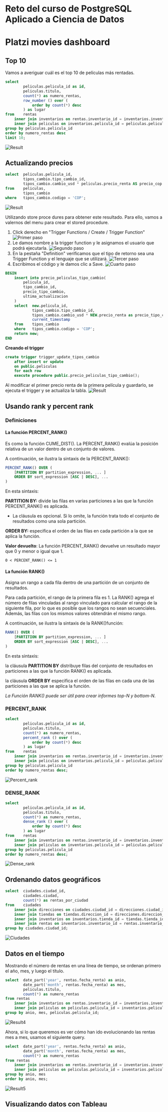 # Reto del curso de PostgreSQL Aplicado a Ciencia de Datos

# Platzi movies dashboard

## Top 10
Vamos a averiguar cuál es el top 10 de películas más rentadas.
```sql
select 
		peliculas.pelicula_id as id,
		peliculas.titulo,
		count(*) as numero_rentas,
		row_number () over (
			order by count(*) desc
		) as lugar
from	rentas
	inner join inventarios on rentas.inventario_id = inventarios.inventario_id
	inner join peliculas on inventarios.pelicula_id = peliculas.pelicula_id
group by peliculas.pelicula_id
order by numero_rentas desc
limit 10;
```
![Result](/images/result1.png)

## Actualizando precios

```sql
select	peliculas.pelicula_id,
		tipos_cambio.tipo_cambio_id,
		tipos_cambio.cambio_usd * peliculas.precio_renta AS precio_cop
from	peliculas,
		tipos_cambio
where	tipos_cambio.codigo = 'COP';
```
![Result](/images/result2.png)

Utilizando store proce
dures para obtener este resultado. Para ello, vamos a valernos del menu para crear el stored procedure.
1. Click derecho en "Trigger Functions / Create / Trigger Function"
![Primer paso](/images/1.png)
2. Le damos nombre a la trigger function y le asignamos el usuario que podrá ejecutarla.
![Segundo paso](/images/2.png)
3. En la pestaña "Definition" verificamos que el tipo de retorno sea una Trigger Function y el lenguaje que se utilizará.
![Tercer paso](/images/3.png)
4. Escribimos el código y le damos clic a Save.
![Cuarto paso](/images/4.png)

```sql
BEGIN
	insert into precio_peliculas_tipo_cambio(
		pelicula_id,
		tipo_cambio_id,
		precio_tipo_cambio,
		ultima_actualizacion
	)
	select	new.pelicula_id,
			tipos_cambio.tipo_cambio_id,
			tipos_cambio.cambio_usd * NEW.precio_renta as precio_tipo_cambio,
			current_timestamp
	from	tipos_cambio
	where	tipos_cambio.codigo = 'COP';
	return new;
END
```
**Creando el trigger**
```sql
create trigger trigger_update_tipos_cambio
	after insert or update
	on public.peliculas
	for each row
	execute procedure public.precio_peliculas_tipo_cambio();
```
Al modificar el primer precio renta de la primera película y guardarlo, se ejecuta el trigger y se actualiza la tabla.
![Result](/images/result3.png)


## Usando rank y percent rank

### Definiciones

#### La función **PERCENT_RANK()**
Es como la función CUME_DIST(). La PERCENT_RANK() evalúa la posición relativa de un valor dentro de un conjunto de valores.

A continuación, se ilustra la sintaxis de la PERCENT_RANK():
```sql
PERCENT_RANK() OVER (
    [PARTITION BY partition_expression, ... ]
    ORDER BY sort_expression [ASC | DESC], ...
)
```
En esta sintaxis:

**PARTITION BY:** divide las filas en varias particiones a las que la función PERCENT_RANK() es aplicada.
* La cláusula es opcional. Si lo omite, la función trata todo el conjunto de resultados como una sola partición.

**ORDER BY:** especifica el orden de las filas en cada partición a la que se aplica la función.

**Valor devuelto**: La función PERCENT_RANK() devuelve un resultado mayor que 0 y menor o igual que 1.

`0 < PERCENT_RANK() <= 1`

#### La **función RANK()** 
Asigna un rango a cada fila dentro de una partición de un conjunto de resultados.

Para cada partición, el rango de la primera fila es 1. La RANK() agrega el número de filas vinculadas al rango vinculado para calcular el rango de la siguiente fila, por lo que es posible que los rangos no sean secuenciales. Además, las filas con los mismos valores obtendrán el mismo rango.

A continuación, se ilustra la sintaxis de la RANK()función:
```sql
RANK() OVER (
    [PARTITION BY partition_expression, ... ]
    ORDER BY sort_expression [ASC | DESC], ...
)
```
En esta sintaxis:

la cláusula **PARTITION BY** distribuye filas del conjunto de resultados en particiones a las que la función RANK() es aplicada.

la cláusula **ORDER BY** especifica el orden de las filas en cada una de las particiones a las que se aplica la función.

*La Función RANK() puede ser útil para crear informes top-N y bottom-N*.

### PERCENT_RANK

```sql
select 
		peliculas.pelicula_id as id,
		peliculas.titulo,
		count(*) as numero_rentas,
		percent_rank () over (
			order by count(*) desc
		) as lugar
from	rentas
	inner join inventarios on rentas.inventario_id = inventarios.inventario_id
	inner join peliculas on inventarios.pelicula_id = peliculas.pelicula_id
group by peliculas.pelicula_id
order by numero_rentas desc;
```
![Percent_rank](/images/percent_rank.png)

### DENSE_RANK

```sql
select 
		peliculas.pelicula_id as id,
		peliculas.titulo,
		count(*) as numero_rentas,
		dense_rank () over (
			order by count(*) desc
		) as lugar
from	rentas
	inner join inventarios on rentas.inventario_id = inventarios.inventario_id
	inner join peliculas on inventarios.pelicula_id = peliculas.pelicula_id
group by peliculas.pelicula_id
order by numero_rentas desc;
```
![Dense_rank](/images/dense_rank.png)

## Ordenando datos geográficos

```sql
select	ciudades.ciudad_id,
		ciudades.ciudad,
		count(*) as rentas_por_ciudad
from	ciudades
	inner join direcciones on ciudades.ciudad_id = direcciones.ciudad_id
	inner join tiendas on tiendas.direccion_id = direcciones.direccion_id
	inner join inventarios on inventarios.tienda_id = tiendas.tienda_id
	inner join rentas on inventarios.inventario_id = rentas.inventario_id
group by ciudades.ciudad_id;
```
![Ciudades](/images/ciudades.png)

## Datos en el tiempo

Mostrando el número de rentas en una línea de tiempo, se ordenan primero el año, mes, y luego el título.
```sql
select	date_part('year', rentas.fecha_renta) as anio,
		date_part('month', rentas.fecha_renta) as mes,
		peliculas.titulo,
		count(*) as numero_rentas
from rentas
	inner join inventarios on rentas.inventario_id = inventarios.inventario_id
	inner join peliculas on peliculas.pelicula_id = inventarios.pelicula_id
group by anio, mes, peliculas.pelicula_id;
```
![Result4](/images/result4.png)

Ahora, si lo que queremos es ver cómo han ido evolucionando las rentas mes a mes, usamos el siguiente query.
```sql
select	date_part('year', rentas.fecha_renta) as anio,
		date_part('month', rentas.fecha_renta) as mes,
		count(*) as numero_rentas
from rentas
	inner join inventarios on rentas.inventario_id = inventarios.inventario_id
	inner join peliculas on peliculas.pelicula_id = inventarios.pelicula_id
group by anio, mes
order by anio, mes;
```
![Result5](/images/result5.png)

## Visualizando datos con Tableau
